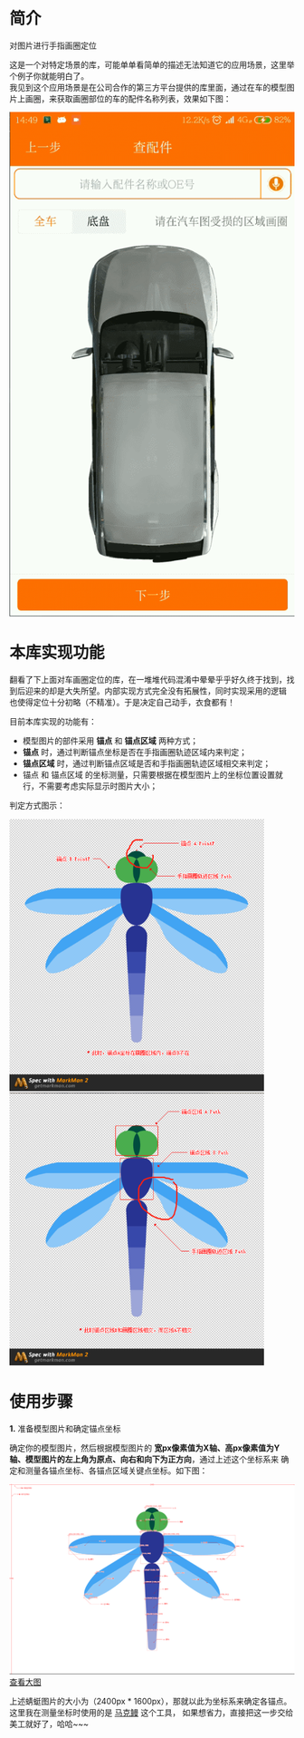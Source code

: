 # 简介
对图片进行手指画圈定位

这是一个对特定场景的库，可能单单看简单的描述无法知道它的应用场景，这里举个例子你就能明白了。  
我见到这个应用场景是在公司合作的第三方平台提供的库里面，通过在车的模型图片上画圈，来获取画圈部位的车的配件名称列表，效果如下图：  

![在车模型图片上画圈定位配件](./README_Res/car_draw_cir.gif)  

# 本库实现功能

翻看了下上面对车画圈定位的库，在一堆堆代码混淆中晕晕乎乎好久终于找到，找到后迎来的却是大失所望。内部实现方式完全没有拓展性，同时实现采用的逻辑
也使得定位十分初略（不精准）。于是决定自己动手，衣食都有！  

目前本库实现的功能有：  

* 模型图片的部件采用 **锚点** 和 **锚点区域** 两种方式；
* **锚点** 时，通过判断锚点坐标是否在手指画圈轨迹区域内来判定；
* **锚点区域** 时，通过判断锚点区域是否和手指画圈轨迹区域相交来判定；
* 锚点 和 锚点区域 的坐标测量，只需要根据在模型图片上的坐标位置设置就行，不需要考虑实际显示时图片大小；

判定方式图示：  

<img src="./README_Res/maodian1.png"  width="450px" alt="锚点判定方式"/> <img src="./README_Res/maodian2.png"  width="450px" alt="锚点区域判定方式"/>

# 使用步骤

**1.** 准备模型图片和确定锚点坐标

确定你的模型图片，然后根据模型图片的 **宽px像素值为X轴、高px像素值为Y轴、模型图片的左上角为原点、向右和向下为正方向**，通过上述这个坐标系来
确定和测量各锚点坐标、各锚点区域关键点坐标。如下图：  

![蜻蜓坐标系](./README_Res/dragonflyw_spec.png)  
[查看大图](https://raw.githubusercontent.com/OCNYang/DrawPartViewDemo/master/README_Res/dragonflyw_spec.png)

上述蜻蜓图片的大小为（2400px * 1600px），那就以此为坐标系来确定各锚点。这里我在测量坐标时使用的是 [马克鳗](http://www.getmarkman.com/) 这个工具，
如果想省力，直接把这一步交给美工就好了，哈哈~~~  

